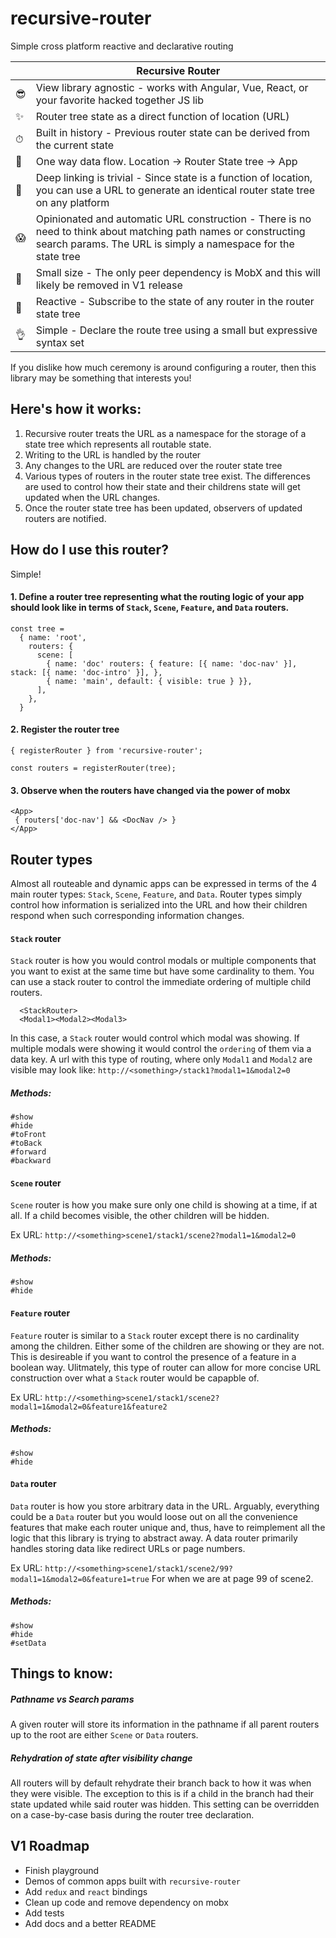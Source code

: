 # recursive-router

Simple cross platform reactive and declarative routing 

|   | Recursive Router |
| - | ------------ |
| 😎 | View library agnostic - works with Angular, Vue, React, or your favorite hacked together JS lib |
| ✨ | Router tree state as a direct function of location (URL) |
| ⏱ | Built in history - Previous router state can be derived from the current state
| 🔀 | One way data flow. Location -> Router State tree -> App |
| 🔗 | Deep linking is trivial - Since state is a function of location, you can use a URL to generate an identical router state tree on any platform |
| 😱 | Opinionated and automatic URL construction - There is no need to think about matching path names or constructing search params. The URL is simply a namespace for the state tree |
| 🍬 | Small size - The only peer dependency is MobX and this will likely be removed in V1 release |
| 🚀 | Reactive - Subscribe to the state of any router in the router state tree |
| 👌 | Simple - Declare the route tree using a small but expressive syntax set |

If you dislike how much ceremony is around configuring a router, then this library may be something that interests you!

## Here's how it works:
1. Recursive router treats the URL as a namespace for the storage of a state tree which represents all routable state. 
2. Writing to the URL is handled by the router
3. Any changes to the URL are reduced over the router state tree
4. Various types of routers in the router state tree exist. The differences are used to control how their state and their childrens state will get updated when the URL changes.
5. Once the router state tree has been updated, observers of updated routers are notified.


## How do I use this router?

Simple! 

#### 1. Define a router tree representing what the routing logic of your app should look like in terms of `Stack`, `Scene`, `Feature`, and `Data` routers.
```
const tree =
  { name: 'root',
    routers: {
      scene: [
        { name: 'doc' routers: { feature: [{ name: 'doc-nav' }], stack: [{ name: 'doc-intro' }], },
        { name: 'main', default: { visible: true } }},
      ],
    },
  }
```

#### 2. Register the router tree
```
{ registerRouter } from 'recursive-router';

const routers = registerRouter(tree);
```

#### 3. Observe when the routers have changed via the power of mobx

```
<App>
 { routers['doc-nav'] && <DocNav /> }
</App>
```

## Router types

Almost all routeable and dynamic apps can be expressed in terms of the 4 main router types: `Stack`, `Scene`, `Feature`, and `Data`. Router types simply control how information is serialized into the URL and how their children respond when such corresponding information changes. 


#### `Stack` router
`Stack` router is how you would control modals or multiple components that you want to exist at the same time but have some cardinality to them. You can use a stack router to control the immediate ordering of multiple child routers. 

```
  <StackRouter>
  <Modal1><Modal2><Modal3>
```

In this case, a `Stack` router would control which modal was showing. If multiple modals were showing it would control the `ordering` of them via a data key. A url with this type of routing, where only `Modal1` and `Modal2` are visible may look like:  `http://<something>/stack1?modal1=1&modal2=0`

##### Methods:

```
#show
#hide
#toFront
#toBack
#forward
#backward
```

#### `Scene` router
`Scene` router is how you make sure only one child is showing at a time, if at all. If a child becomes visible, the other children will be hidden.

Ex URL: `http://<something>scene1/stack1/scene2?modal1=1&modal2=0`

##### Methods:

```
#show
#hide
```

#### `Feature` router
`Feature` router is similar to a `Stack` router except there is no cardinality among the children. Either some of the children are showing or they are not. This is desireable if you want to control the presence of a feature in a boolean way. Ulitmately, this type of router can allow for more concise URL construction over what a `Stack` router would be capapble of.

Ex URL: `http://<something>scene1/stack1/scene2?modal1=1&modal2=0&feature1&feature2`

##### Methods:

```
#show
#hide
```

#### `Data` router
`Data` router is how you store arbitrary data in the URL. Arguably, everything could be a `Data` router but you would loose out on all the convenience features that make each router unique and, thus, have to reimplement all the logic that this library is trying to abstract away. A data router primarily handles storing data like redirect URLs or page numbers.

Ex URL: `http://<something>scene1/stack1/scene2/99?modal1=1&modal2=0&feature1=true` For when we are at page 99 of scene2.

##### Methods:

```
#show
#hide
#setData
```

## Things to know:

##### Pathname vs Search params

A given router will store its information in the pathname if all parent routers up to the root are either `Scene` or `Data` routers.


##### Rehydration of state after visibility change

All routers will by default rehydrate their branch back to how it was when they were visible. The exception to this is if a child in the branch had their state updated while said router was hidden. This setting can be overridden on a case-by-case basis during the router tree declaration. 


## V1 Roadmap

- Finish playground 
- Demos of common apps built with `recursive-router`
- Add `redux` and `react` bindings
- Clean up code and remove dependency on mobx
- Add tests
- Add docs and a better README